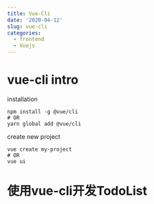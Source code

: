 ```yaml
---
title: Vue-Cli
date: '2020-04-12'
slug: vue-cli
categories:
  - frontend
  - Vuejs
---
```


# vue-cli intro

installation
```
npm install -g @vue/cli
# OR
yarn global add @vue/cli
```

create new project

```
vue create my-project
# OR
vue ui
```

# 使用vue-cli开发TodoList

